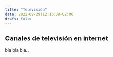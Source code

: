```yaml
---
title: "Televisión"
date: 2022-09-29T12:16:08+02:00
draft: false
---
```


## Canales de televisión en internet

bla bla bla...







